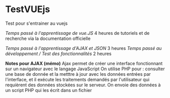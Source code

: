 # TestVUEjs
Test pour s'entrainer au vuejs

*Temps passé à l'apprentissage de vue.JS*
4 heures de tutoriels et de recherche via la documentation officielle

*Temps passé à l'apprentissage d'AJAX et JSON*
3 heures
*Temps passé au développement / Test des fonctionnalités*
2 heures

**Notes pour AJAX (mémo)**
Ajax permet de créer une interface fonctionnant sur un navigateur avec le langage JavaScript
On utilise PHP pour : consulter une base de donnée et la metttre à jour avec les données entrées par l'interface, et il exécute les traitements demandés par l'utilisateur qui requièrent des données stockées sur le serveur.
On envoie des données à un script PHP qui les écrit dans un fichier 

